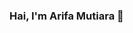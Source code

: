 ### Hai, I'm Arifa Mutiara 👋

<!--
**arfmtr/arfmtr** is a ✨ _special_ ✨ repository because its `README.md` (this file) appears on your GitHub profile.

Here are some ideas to get you started:
- ⚡ Fun fact: ...
- 👯 I’m looking to collaborate on ...
- 🤔 I’m looking for help with ...
- 💬 Ask me about ...
- 📫 How to reach me: ...

- 🌱 I’m currently learning NoSQL, Web Developer, JQuery, AJAX, API
- 😄 I have the following skills: Patience, Eager to learn and Problem Solving, and most importantly the ability to focus.

  <p align="center">
  <img src="https://github-readme-stats.vercel.app/api?username=arfmtr"></p>
## Connect with me:

<p align="center">
<a href = "https://www.linkedin.com/in/arifamutiaraa/"><img src="https://img.icons8.com/fluent/48/000000/linkedin.png"/></a>
<a href = "https://public.tableau.com/app/profile/arifamtr"><img src="https://img.icons8.com/color/48/000000/tableau-software.png"/></a>
</p>
-->
